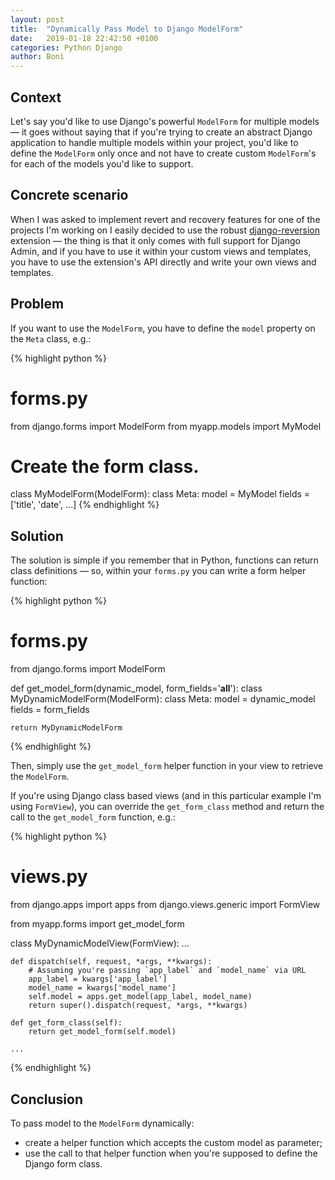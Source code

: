 ```yaml
---
layout: post
title:  "Dynamically Pass Model to Django ModelForm"
date:   2019-01-18 22:42:50 +0100
categories: Python Django
author: Boni
---
```


## Context

Let's say you'd like to use Django's powerful `ModelForm` for multiple models &mdash; it goes without saying that if you're trying to create an abstract Django application to handle multiple models within your project, you'd like to define the `ModelForm` only once and not have to create custom `ModelForm`'s for each of the models you'd like to support.

## Concrete scenario

When I was asked to implement revert and recovery features for one of the projects I'm working on I easily decided to use the robust [django-reversion] extension &mdash; the thing is that it only comes with full support for Django Admin, and if you have to use it within your custom views and templates, you have to use the extension's API directly and write your own views and templates.

## Problem

If you want to use the `ModelForm`, you have to define the `model` property on the `Meta` class, e.g.:

{% highlight python %}
# forms.py

from django.forms import ModelForm
from myapp.models import MyModel

# Create the form class.
class MyModelForm(ModelForm):
    class Meta:
        model = MyModel
        fields = ['title', 'date', ...]
{% endhighlight %}

## Solution

The solution is simple if you remember that in Python, functions can return class definitions &mdash; so, within your `forms.py` you can write a form helper function:

{% highlight python %}
# forms.py

from django.forms import ModelForm

def get_model_form(dynamic_model, form_fields='__all__'):
    class MyDynamicModelForm(ModelForm):
        class Meta:
            model = dynamic_model
            fields = form_fields

    return MyDynamicModelForm
{% endhighlight %}

Then, simply use the `get_model_form` helper function in your view to retrieve the `ModelForm`.

If you're using Django class based views (and in this particular example I'm using `FormView`), you can override the `get_form_class` method and return the call to the `get_model_form` function, e.g.:

{% highlight python %}
# views.py

from django.apps import apps
from django.views.generic import FormView

from myapp.forms import get_model_form


class MyDynamicModelView(FormView):
    ...

    def dispatch(self, request, *args, **kwargs):
        # Assuming you're passing `app_label` and `model_name` via URL
        app_label = kwargs['app_label']
        model_name = kwargs['model_name']
        self.model = apps.get_model(app_label, model_name)
        return super().dispatch(request, *args, **kwargs)

    def get_form_class(self):
        return get_model_form(self.model)

    ...
{% endhighlight %}

## Conclusion

To pass model to the `ModelForm` dynamically:
- create a helper function which accepts the custom model as parameter;
- use the call to that helper function when you're supposed to define the Django form class.

[django-reversion]: https://github.com/etianen/django-reversion/
